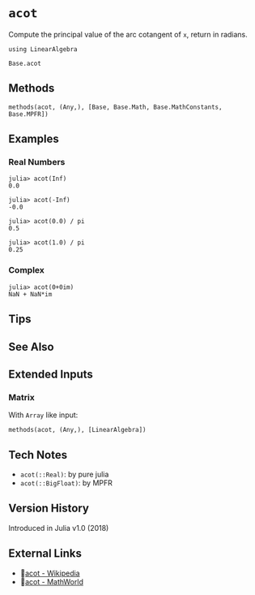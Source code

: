 # `acot`

Compute the principal value of the arc cotangent of `x`,
return in radians.

```@setup repl_only
using LinearAlgebra
```
```@docs
Base.acot
```


## Methods

```@repl
methods(acot, (Any,), [Base, Base.Math, Base.MathConstants, Base.MPFR])
```


## Examples

### Real Numbers
```jldoctest
julia> acot(Inf)
0.0

julia> acot(-Inf)
-0.0

julia> acot(0.0) / pi
0.5

julia> acot(1.0) / pi
0.25
```

### Complex
```jldoctest
julia> acot(0+0im)
NaN + NaN*im
```

## Tips


## See Also



## Extended Inputs

### Matrix
With `Array` like input:
```@repl repl_only
methods(acot, (Any,), [LinearAlgebra])
```


## Tech Notes

- `acot(::Real)`: by pure julia
- `acot(::BigFloat)`: by MPFR


## Version History

Introduced in Julia v1.0 (2018)


## External Links
- 🔗[acot - Wikipedia](https://en.wikipedia.org/wiki/ )
- 🔗[acot - MathWorld](https://mathworld.wolfram.com/ )
